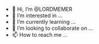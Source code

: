 - 👋 Hi, I’m @LORDMEMER
- 👀 I’m interested in ...
- 🌱 I’m currently learning ...
- 💞️ I’m looking to collaborate on ...
- 📫 How to reach me ...

<!---
LORDMEMER/LORDMEMER is a ✨ special ✨ repository because its `README.md` (this file) appears on your GitHub profile.
You can click the Preview link to take a look at your changes.
--->
